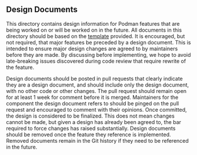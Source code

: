 ## Design Documents

This directory contains design information for Podman features that are being worked on or will be worked on in the future.
All documents in this directory should be based on the [template](./TEMPLATE.md) provided.
It is encouraged, but not required, that major features be preceded by a design document.
This is intended to ensure major design changes are agreed to by maintainers before they are made.
By discussing before implementing, we hope to avoid late-breaking issues discovered during code review that require rewrite of the feature.

Design documents should be posted in pull requests that clearly indicate they are a design document, and should include only the design document, with no other code or other changes.
The pull request should remain open for at least 1 week for comment before it is merged. Maintainers for the component the design document refers to should be pinged on the pull request and encouraged to comment with their opinions.
Once committed, the design is considered to be finalized.
This does not mean changes cannot be made, but given a design has already been agreed to, the bar required to force changes has raised substantially.
Design documents should be removed once the feature they reference is implemented.
Removed documents remain in the Git history if they need to be referenced in the future.
